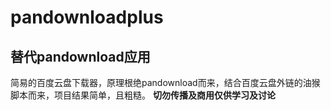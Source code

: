 # pandownloadplus
## 替代pandownload应用
简易的百度云盘下载器，原理根绝pandownload而来，结合百度云盘外链的油猴脚本而来，项目结果简单，且粗糙。
**切勿传播及商用仅供学习及讨论**
